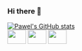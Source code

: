 ### Hi there 👋

[![Pawel's GitHub stats](https://github-readme-stats.vercel.app/api?username=Pawel-Iskra)](https://github.com/anuraghazra/github-readme-stats)
<br>
<img src= "https://user-images.githubusercontent.com/52103903/145461848-16436bdc-2aa0-44d4-9b8f-bc585f2d835f.png" width="42" height="32"> 
<img src= "https://user-images.githubusercontent.com/52103903/145461848-16436bdc-2aa0-44d4-9b8f-bc585f2d835f.png" width="42" height="32"> 
<img src= "https://user-images.githubusercontent.com/52103903/145461848-16436bdc-2aa0-44d4-9b8f-bc585f2d835f.png" width="42" height="32">




<!--
**Pawel-Iskra/Pawel-Iskra** is a ✨ _special_ ✨ repository because its `README.md` (this file) appears on your GitHub profile.

Here are some ideas to get you started:

- 🔭 I’m currently working on ...
- 🌱 I’m currently learning ...
- 👯 I’m looking to collaborate on ...
- 🤔 I’m looking for help with ...
- 💬 Ask me about ...
- 📫 How to reach me: ...
- 😄 Pronouns: ...
- ⚡ Fun fact: ...
-->
